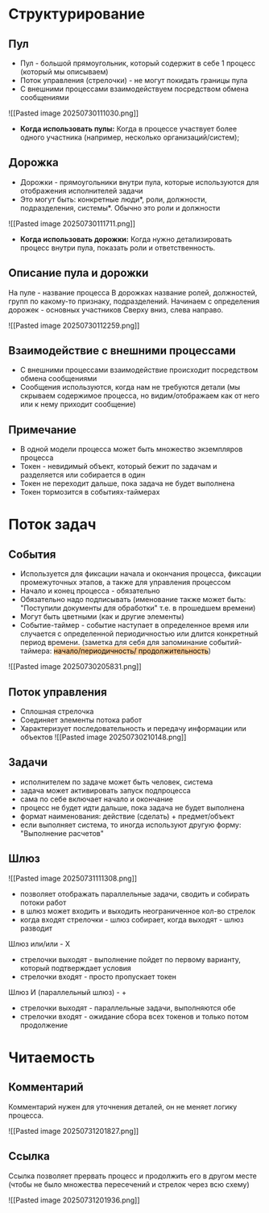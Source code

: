 # Структурирование

## Пул

- Пул - большой прямоугольник, который содержит в себе 1 процесс (который мы описываем)
- Поток управления (стрелочки) - не могут покидать границы пула
- С внешними процессами взаимодействуем посредством обмена сообщениями

![[Pasted image 20250730111030.png]]

- **Когда использовать пулы:** Когда в процессе участвует более одного участника (например, несколько организаций/систем);

## Дорожка

- Дорожки - прямоугольники внутри пула, которые используются для отображения исполнителей задачи
- Это могут быть: конкретные люди*, роли, должности, подразделения, системы*. Обычно это роли и должности

![[Pasted image 20250730111711.png]]

- **Когда использовать дорожки:** Когда нужно детализировать процесс внутри пула, показать роли и ответственность.

## Описание пула и дорожки

На пуле - название процесса
В дорожках название ролей, должностей, групп по какому-то признаку, подразделений.
Начинаем с определения дорожек - основных участников
Сверху вниз, слева направо.

![[Pasted image 20250730112259.png]]

## Взаимодействие с внешними процессами
- С внешними процессами взаимодействие происходит посредством обмена сообщениями
- Сообщения используются, когда нам не требуются детали (мы скрываем содержимое процесса, но видим/отображаем как от него или к нему приходит сообщение)

## Примечание
- В одной модели процесса может быть множество экземпляров процесса
- Токен - невидимый объект, который бежит по задачам и разделяется или собирается в один
- Токен не переходит дальше, пока задача не будет выполнена
- Токен тормозится в событиях-таймерах


# Поток задач
## События
- Используется для фиксации начала и окончания процесса, фиксации промежуточных этапов, а также для управления процессом
- Начало и конец процесса - обязательно
- Обязательно надо подписывать (именование также может быть: "Поступили документы для обработки" т.е. в прошедшем времени)
- Могут быть цветными (как и другие элементы)
- Событие-таймер - событие наступает в определенное время или случается с определенной периодичностью или длится конкретный период времени.
(заметка для себя для запоминание событий-таймера: <mark style="background: #FFB86CA6;">начало/периодичность/ продолжительность</mark>)

![[Pasted image 20250730205831.png]]

## Поток управления
- Сплошная стрелочка
- Соединяет элементы потока работ
- Характеризует последовательность и передачу информации или объектов
![[Pasted image 20250730210148.png]]

## Задачи
- исполнителем по задаче может быть человек, система
- задача может активировать запуск подпроцесса
- сама по себе включает начало и окончание
- процесс не будет идти дальше, пока задача не будет выполнена
- формат наименования: действие (сделать) + предмет/объект
- если выполняет система, то иногда используют другую форму: "Выполнение расчетов"


## Шлюз


![[Pasted image 20250731111308.png]]

- позволяет отображать параллельные задачи, сводить и собирать потоки работ
- в шлюз может входить и выходить неограниченное кол-во стрелок
- когда входят стрелочки - шлюз собирает, когда выходят - шлюз разводит

Шлюз или/или - X
- стрелочки выходят - выполнение пойдет по первому варианту, который подтверждает условия
- стрелочки входят - просто пропускает токен


Шлюз И (параллельный шлюз) - +
 - стрелочки выходят - параллельные задачи, выполняются обе
 - стрелочки входят - ожидание сбора всех токенов и только потом продолжение


# Читаемость

## Комментарий
Комментарий нужен для уточнения деталей, он не меняет логику процесса.

![[Pasted image 20250731201827.png]]

## Ссылка
Ссылка позволяет прервать процесс и продолжить его в другом месте
(чтобы не было множества пересечений и стрелок через всю схему)

![[Pasted image 20250731201936.png]]